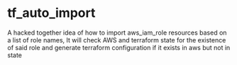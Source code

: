# tf_auto_import
A hacked together idea of how to import aws_iam_role resources based on a list of role names, It will check AWS and terraform state for the existence of said role and generate terraform configuration if it exists in aws but not in state
